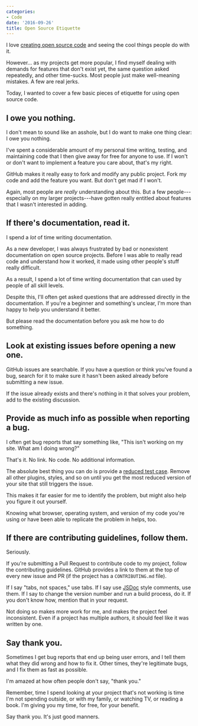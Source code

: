 ```yaml
---
categories:
- Code
date: '2016-09-26'
title: Open Source Etiquette
---
```


I love [creating open source code](https://gomakethings.com/open-source) and seeing the cool things people do with it.

However... as my projects get more popular, I find myself dealing with demands for features that don't exist yet, the same question asked repeatedly, and other time-sucks. Most people just make well-meaning mistakes. A few are real jerks.

Today, I wanted to cover a few basic pieces of etiquette for using open source code.

## I owe you nothing.

I don't mean to sound like an asshole, but I do want to make one thing clear: I owe you nothing.

I've spent a considerable amount of my personal time writing, testing, and maintaining code that I then give away for free for anyone to use. If I won't or don't want to implement a feature you care about, that's my right.

GitHub makes it really easy to fork and modify any public project. Fork my code and add the feature you want. But don't get mad if I won't.

Again, most people are *really* understanding about this. But a few people---especially on my larger projects---have gotten really entitled about features that I wasn't interested in adding.

## If there's documentation, read it.

I spend a *lot* of time writing documentation.

As a new developer, I was always frustrated by bad or nonexistent documentation on open source projects. Before I was able to really read code and understand how it worked, it made using other people's stuff really difficult.

As a result, I spend a lot of time writing documentation that can used by people of all skill levels.

Despite this, I'll often get asked questions that are addressed directly in the documentation. If you're a beginner and something's unclear, I'm more than happy to help you understand it better.

But please read the documentation before you ask me how to do something.

## Look at existing issues before opening a new one.

GitHub issues are searchable. If you have a question or think you've found a bug, search for it to make sure it hasn't been asked already before submitting a new issue.

If the issue already exists and there's nothing in it that solves your problem, add to the existing discussion.

## Provide as much info as possible when reporting a bug.

I often get bug reports that say something like, "This isn't working on my site. What am I doing wrong?"

That's it. No link. No code. No additional information.

The absolute best thing you can do is provide a [reduced test case](https://css-tricks.com/reduced-test-cases/). Remove all other plugins, styles, and so on until you get the most reduced version of your site that still triggers the issue.

This makes it far easier for me to identify the problem, but might also help you figure it out yourself.

Knowing what browser, operating system, and version of my code you're using or have been able to replicate the problem in helps, too.

## If there are contributing guidelines, follow them.

Seriously.

If you're submitting a Pull Request to contribute code to my project, follow the contributing guidelines. GitHub provides a link to them at the top of every new issue and PR (if the project has a `CONTRIBUTING.md` file).

If I say "tabs, not spaces," use tabs. If I say use [JSDoc](http://usejsdoc.org/) style comments, use them. If I say to change the version number and run a build process, do it. If you don't know how, mention that in your request.

Not doing so makes more work for me, and makes the project feel inconsistent. Even if a project has multiple authors, it should feel like it was written by one.

## Say thank you.

Sometimes I get bug reports that end up being user errors, and I tell them what they did wrong and how to fix it. Other times, they're legitimate bugs, and I fix them as fast as possible.

I'm amazed at how often people don't say, "thank you."

Remember, time I spend looking at your project that's not working is time I'm not spending outside, or with my family, or watching TV, or reading a book. I'm giving you my time, for free, for your benefit.

Say thank you. It's just good manners.